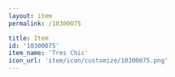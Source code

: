 ```yaml
---
layout: item
permalink: /10300075

title: Item
id: '10300075'
item_name: 'Tres Chic'
icon_url: 'item/icon/customize/10300075.png'
---
```


